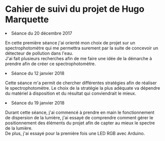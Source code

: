 
Cahier de suivi du projet de Hugo Marquette
==
<li>Séance du 20 décembre 2017</li>
<p>En cette première séance j'ai orienté mon choix de projet sur un spectrophotomètre qui me permettra surement par la suite de concevoir un détecteur de pollution dans l'eau. <br/>J'ai fait plusieurs recherches afin de me faire une idée de la démarche à prendre afin de créer ce spectrophotomètre.</p>
<li>Séance du 12 janvier 2018</li>
<p>Cette séance m'a permit de chercher différentes stratégies afin de réaliser le spectrophotomètre. Le choix de la stratégie la plus adéquate va dépendre du matériel à disposition et du résultat qui conviendrait le mieux.</p>
<li>Séance du 19 janvier 2018</li>
<p>Durant cette séance, j'ai commencé à prendre en main le fonctionnement de dispersion de la lumière, j'ai essayé de comprendre comment gérer le positionnement des éléments du projet afin de capter au mieux le spectre de la lumière.<br/> De plus, j'ai essayé pour la première fois une LED RGB avec Arduino.</p>

